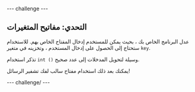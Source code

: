 \--- challenge \---

## التحدي: مفاتيح المتغيرات

عدل البرنامج الخاص بك ، بحيث يمكن للمستخدم إدخال المفتاح الخاص بهم. للاستخدام ستحتاج إلى الحصول على إدخال المستخدم ، وتخزينه في متغير `key`.

تذكر استخدام ` int () ` وسيلة لتحويل المدخلات إلى عدد صحيح.

يمكنك بعد ذلك استخدام مفتاح سالب لفك تشفير الرسائل!

\--- challenge/ \---